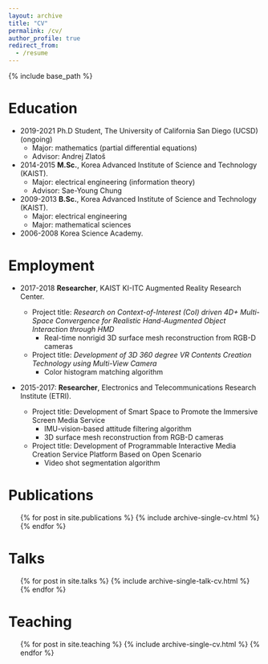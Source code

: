 ```yaml
---
layout: archive
title: "CV"
permalink: /cv/
author_profile: true
redirect_from:
  - /resume
---
```


{% include base_path %}

Education
======
* 2019-2021 Ph.D Student, The University of California San Diego (UCSD) (ongoing)
  * Major: mathematics (partial differential equations)
  * Advisor: Andrej Zlatoš
* 2014-2015 **M.Sc.**, Korea Advanced Institute of Science and Technology (KAIST).
  * Major: electrical engineering (information theory)
  * Advisor: Sae-Young Chung
* 2009-2013 **B.Sc.**, Korea Advanced Institute of Science and Technology (KAIST).
  * Major: electrical engineering
  * Major: mathematical sciences
* 2006-2008 Korea Science Academy.

Employment
======
* 2017-2018 **Researcher**, KAIST KI-ITC Augmented Reality Research Center.
  * Project title: *Research on Context-of-Interest (CoI) driven 4D+ Multi-Space Convergence for Realistic Hand-Augmented Object Interaction through HMD*
    * Real-time nonrigid 3D surface mesh reconstruction from RGB-D cameras
  * Project title: *Development of 3D 360 degree VR Contents Creation Technology using Multi-View Camera*
    * Color histogram matching algorithm

* 2015-2017: **Researcher**, Electronics and Telecommunications Research Institute (ETRI).
  * Project title: Development of Smart Space to Promote the Immersive Screen Media Service
    * IMU-vision-based attitude filtering algorithm
    * 3D surface mesh reconstruction from RGB-D cameras
  * Project title: Development of Programmable Interactive Media Creation Service Platform Based on Open Scenario
    * Video shot segmentation algorithm
  
<!--Skills
======
* Skill 1
* Skill 2
  * Sub-skill 2.1
  * Sub-skill 2.2
  * Sub-skill 2.3
* Skill 3-->

Publications
======
  <ul>{% for post in site.publications %}
    {% include archive-single-cv.html %}
  {% endfor %}</ul>
  
Talks
======
  <ul>{% for post in site.talks %}
    {% include archive-single-talk-cv.html %}
  {% endfor %}</ul>
  
Teaching
======
  <ul>{% for post in site.teaching %}
    {% include archive-single-cv.html %}
  {% endfor %}</ul>
  

<!--Service and leadership
======
* Currently signed in to 43 different slack teams-->
